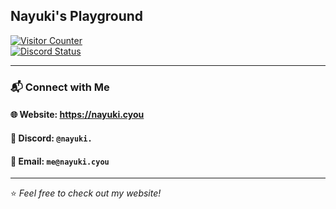 <h2>Nayuki's Playground</h2>

<div>
  <a href="https://nayuki.cyou"><img src="https://count.getloli.com/get/@KuuStorage?theme=rule34" alt="Visitor Counter"></a>
  <br/>
  <a href="https://nayuki.cyou">
    <img src="https://lanyard.cnrad.dev/api/505777744710336542" alt="Discord Status">
  </a>
</div>

---

### 📬 Connect with Me
#### 🌐 **Website:** https://nayuki.cyou
#### 💌 **Discord:** `@nayuki.`
#### 📧 **Email:** `me@nayuki.cyou`

---

⭐ *Feel free to check out my website!*
